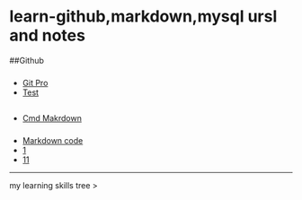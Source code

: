 # learn-github,markdown,mysql ursl and notes

##Github 
###
 - [Git Pro][2]
 - [Test][3]

##
- [Cmd Makrdown][12]

###
- [Markdown code][9]
- [1][10]
- [11][11]

----------
[2]:http://www.liaoxuefeng.com/wiki/0013739516305929606dd18361248578c67b8067c8c017b000
[3]:http://git.oschina.net/progit/index.html
[9]:http://www.oschina.net/question/100267_75314
[10]:http://www.markdown.cn
[11]:http://www.360doc.com/content/13/1119/13/3300331_330476656.shtml
[12]:https://www.zybuluo.com/mdeditor
my learning skills tree >
